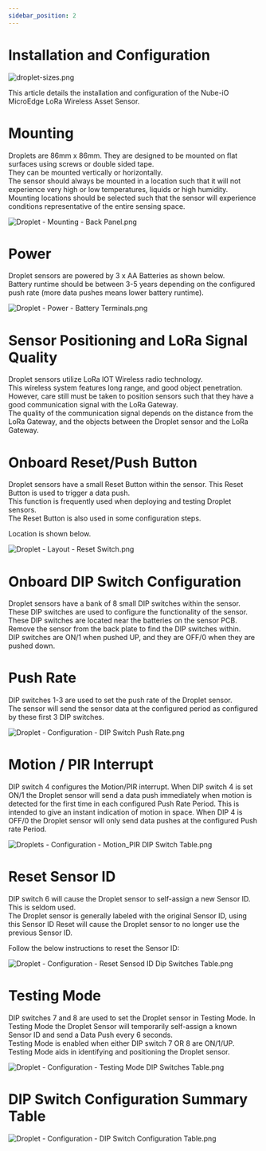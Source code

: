 ```yaml
---
sidebar_position: 2
---
```



# Installation and Configuration

![droplet-sizes.png](img/droplet-sizes.png)


This article details the installation and configuration of the Nube-iO MicroEdge LoRa Wireless Asset Sensor.  
# Mounting
Droplets are 86mm x 86mm.  They are designed to be mounted on flat surfaces using screws or double sided tape.  
They can be mounted vertically or horizontally.  
The sensor should always be mounted in a location such that it will not experience very high or low temperatures,  liquids or high humidity.   
Mounting locations should be selected such that the sensor will experience conditions representative of the entire sensing space.

![Droplet - Mounting - Back Panel.png](img/Droplet%20-%20Mounting%20-%20Back%20Panel.png)

# Power
Droplet sensors are powered by 3 x AA Batteries as shown below.   
Battery runtime should be between 3-5 years depending on the configured push rate (more data pushes means lower battery runtime).

![Droplet - Power - Battery Terminals.png](img/Droplet%20-%20Power%20-%20Battery%20Terminals.png)


# Sensor Positioning and LoRa Signal Quality

Droplet sensors utilize LoRa IOT Wireless radio technology.  
This wireless system features long range, and good object penetration.  
However, care still must be taken to position sensors such that they have a good communication signal with the LoRa Gateway.   
The quality of the communication signal depends on the distance from the LoRa Gateway, and the objects between the Droplet sensor and the LoRa Gateway.

# Onboard Reset/Push Button

Droplet sensors have a small Reset Button within the sensor. 
This Reset Button is used to trigger a data push.  
This function is frequently used when deploying and testing Droplet sensors.  
The Reset Button is also used in some configuration steps.   

Location is shown below.

![Droplet - Layout - Reset Switch.png](img/Droplet%20-%20Layout%20-%20Reset%20Switch.png)

# Onboard DIP Switch Configuration

Droplet sensors have a bank of 8 small DIP switches within the sensor.  
These DIP switches are used to configure the functionality of the sensor.  
These DIP switches are located near the batteries on the sensor PCB.  
Remove the sensor from the back plate to find the DIP switches within.  
DIP switches are ON/1 when pushed UP,  and they are OFF/0 when they are pushed down.

# Push Rate
DIP switches 1-3 are used to set the push rate of the Droplet sensor.  
The sensor will send the sensor data at the configured period as configured by these first 3 DIP switches.

![Droplet - Configuration - DIP Switch Push Rate.png](img/Droplet%20-%20Configuration%20-%20DIP%20Switch%20Push%20Rate.png)


# Motion / PIR Interrupt

DIP switch 4 configures the Motion/PIR interrupt. 
When DIP switch 4 is set ON/1 the Droplet sensor will send a data push immediately when motion is detected for the first time in each configured Push Rate Period. 
This is intended to give an instant indication of motion in space. 
When DIP 4 is OFF/0 the Droplet sensor will only send data pushes at the configured Push rate Period.

![Droplets - Configuration - Motion_PIR DIP Switch Table.png](img/Droplets%20-%20Configuration%20-%20Motion_PIR%20DIP%20Switch%20Table.png)

# Reset Sensor ID

DIP switch 6 will cause the Droplet sensor to self-assign a new Sensor ID.  
This is seldom used.  
The Droplet sensor is generally labeled with the original Sensor ID, using this Sensor ID Reset will cause the Droplet sensor to no longer use the previous Sensor ID.

Follow the below instructions to reset the Sensor ID:

![Droplet - Configuration - Reset Sensod ID Dip Switches Table.png](img/Droplet%20-%20Configuration%20-%20Reset%20Sensod%20ID%20Dip%20Switches%20Table.png)


# Testing Mode
DIP switches 7 and 8 are used to set the Droplet sensor in Testing Mode. 
In Testing Mode the Droplet Sensor will temporarily self-assign a known Sensor ID and send a Data Push every 6 seconds.   
Testing Mode is enabled when either DIP switch 7 OR 8 are ON/1/UP.  
Testing Mode aids in identifying and positioning the Droplet sensor. 

![Droplet - Configuration - Testing Mode DIP Switches Table.png](img%2FDroplet%20-%20Configuration%20-%20Testing%20Mode%20DIP%20Switches%20Table.png)


# DIP Switch Configuration Summary Table

![Droplet - Configuration - DIP Switch Configuration Table.png](img%2FDroplet%20-%20Configuration%20-%20DIP%20Switch%20Configuration%20Table.png)